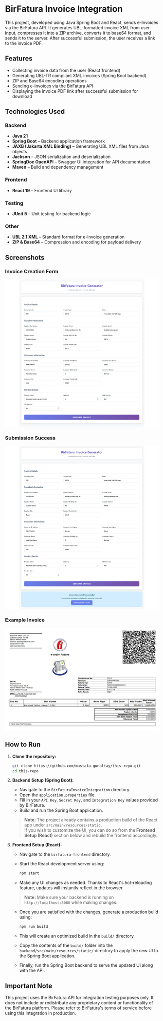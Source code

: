 # BirFatura Invoice Integration

This project, developed using Java Spring Boot and React, sends e-Invoices via the BirFatura API. It generates UBL-formatted invoice XML from user input, compresses it into a ZIP archive, converts it to base64 format, and sends it to the server. After successful submission, the user receives a link to the invoice PDF.



## Features

- Collecting invoice data from the user (React frontend)
- Generating UBL-TR compliant XML invoices (Spring Boot backend)
- ZIP and Base64 encoding operations
- Sending e-Invoices via the BirFatura API
- Displaying the invoice PDF link after successful submission for download



## Technologies Used

### Backend
- **Java 21**
- **Spring Boot** – Backend application framework
- **JAXB (Jakarta XML Binding)** – Generating UBL XML files from Java objects
- **Jackson** – JSON serialization and deserialization
- **SpringDoc OpenAPI** – Swagger UI integration for API documentation
- **Maven** – Build and dependency management

### Frontend
- **React 19** – Frontend UI library

### Testing
- **JUnit 5** – Unit testing for backend logic

### Other
- **UBL 2.1 XML** – Standard format for e-Invoice generation
- **ZIP & Base64** – Compression and encoding for payload delivery



## Screenshots


### Invoice Creation Form
![Invoice Form](screenshots/invoice-form.png)

### Submission Success
![Submission Successful](screenshots/submission-success.png)

### Example Invoice
![Submission Successful](screenshots/example-invoice.png)



## How to Run

1. **Clone the repository:**

   ```bash
   git clone https://github.com/mustafa-gunaltay/this-repo.git
   cd this-repo
   ```

2. **Backend Setup (Spring Boot):**

   - Navigate to the `BirFaturaInvoiceIntegration` directory.
   - Open the `application.properties` file.
   - Fill in your `API Key`, `Secret Key`, and `Integration Key` values provided by BirFatura.
   - Build and run the Spring Boot application.

   > **Note:** The project already contains a production build of the React app under `src/main/resources/static`.  
   > If you wish to customize the UI, you can do so from the **Frontend Setup (React)** section below and rebuild the frontend accordingly.

3. **Frontend Setup (React):**

   - Navigate to the `birfatura-frontend` directory.
   - Start the React development server using:

     ```bash
     npm start
     ```

   - Make any UI changes as needed. Thanks to React's hot-reloading feature, updates will instantly reflect in the browser.
   > **Note:** Make sure your backend is running on `http://localhost:8080` while making changes.

   - Once you are satisfied with the changes, generate a production build using:

     ```bash
     npm run build
     ```

   - This will create an optimized build in the `build/` directory.
   - Copy the contents of the `build/` folder into the `backend/src/main/resources/static/` directory to apply the new UI to the Spring Boot application.
   - Finally, run the Spring Boot backend to serve the updated UI along with the API.



## Important Note
This project uses the BirFatura API for integration testing purposes only. 
It does not include or redistribute any proprietary content or functionality of the BirFatura platform. 
Please refer to BirFatura's terms of service before using this integration in production.

